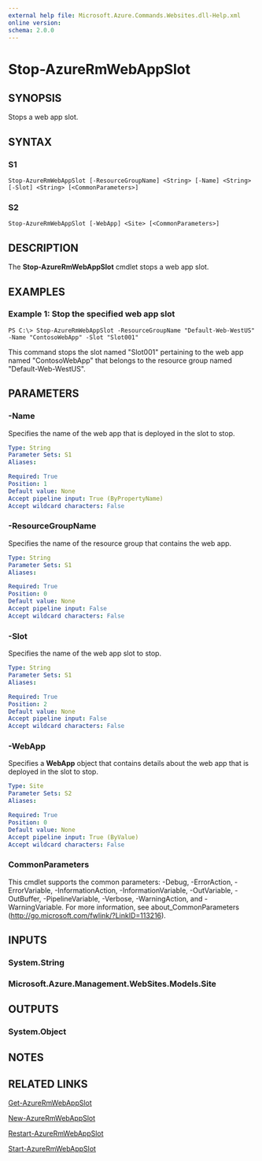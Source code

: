 ```yaml
---
external help file: Microsoft.Azure.Commands.Websites.dll-Help.xml
online version:
schema: 2.0.0
---
```


# Stop-AzureRmWebAppSlot

## SYNOPSIS
Stops a web app slot.

## SYNTAX

### S1
```
Stop-AzureRmWebAppSlot [-ResourceGroupName] <String> [-Name] <String> [-Slot] <String> [<CommonParameters>]
```

### S2
```
Stop-AzureRmWebAppSlot [-WebApp] <Site> [<CommonParameters>]
```

## DESCRIPTION
The **Stop-AzureRmWebAppSlot** cmdlet stops a web app slot.

## EXAMPLES

### Example 1: Stop the specified web app slot
```
PS C:\> Stop-AzureRmWebAppSlot -ResourceGroupName "Default-Web-WestUS" -Name "ContosoWebApp" -Slot "Slot001"
```

This command stops the slot named "Slot001" pertaining to the web app named "ContosoWebApp" that belongs to the resource group named "Default-Web-WestUS".

## PARAMETERS

### -Name
Specifies the name of the web app that is deployed in the slot to stop.

```yaml
Type: String
Parameter Sets: S1
Aliases:

Required: True
Position: 1
Default value: None
Accept pipeline input: True (ByPropertyName)
Accept wildcard characters: False
```

### -ResourceGroupName
Specifies the name of the resource group that contains the web app.

```yaml
Type: String
Parameter Sets: S1
Aliases:

Required: True
Position: 0
Default value: None
Accept pipeline input: False
Accept wildcard characters: False
```

### -Slot
Specifies the name of the web app slot to stop.

```yaml
Type: String
Parameter Sets: S1
Aliases:

Required: True
Position: 2
Default value: None
Accept pipeline input: False
Accept wildcard characters: False
```

### -WebApp
Specifies a **WebApp** object that contains details about the web app that is deployed in the slot to stop.

```yaml
Type: Site
Parameter Sets: S2
Aliases:

Required: True
Position: 0
Default value: None
Accept pipeline input: True (ByValue)
Accept wildcard characters: False
```

### CommonParameters
This cmdlet supports the common parameters: -Debug, -ErrorAction, -ErrorVariable, -InformationAction, -InformationVariable, -OutVariable, -OutBuffer, -PipelineVariable, -Verbose, -WarningAction, and -WarningVariable. For more information, see about_CommonParameters (<http://go.microsoft.com/fwlink/?LinkID=113216>).

## INPUTS

### System.String
### Microsoft.Azure.Management.WebSites.Models.Site

## OUTPUTS

### System.Object

## NOTES

## RELATED LINKS

[Get-AzureRmWebAppSlot](./Get-AzureRmWebAppSlot.md)

[New-AzureRmWebAppSlot](./New-AzureRmWebAppSlot.md)

[Restart-AzureRmWebAppSlot](./Restart-AzureRmWebAppSlot.md)

[Start-AzureRmWebAppSlot](./Start-AzureRmWebAppSlot.md)
